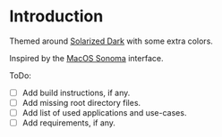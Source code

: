 # Introduction

Themed around [Solarized Dark](https://ethanschoonover.com/solarized/) with some
extra colors.

Inspired by the [MacOS Sonoma](https://www.apple.com/macos/sonoma/) interface.

ToDo:

- [ ] Add build instructions, if any.
- [ ] Add missing root directory files.
- [ ] Add list of used applications and use-cases.
- [ ] Add requirements, if any.
